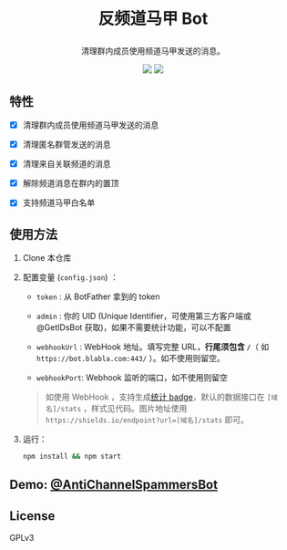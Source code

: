 # <b><p align="center">反频道马甲 Bot</p></b>

<p align="center">清理群内成员使用频道马甲发送的消息。</p>

<div align="center"> 
<img src="https://shields.io/endpoint?url=https://acsbot.anotia.top/stats/"> <img src="https://img.shields.io/github/stars/AnotiaWang/AntiChannelSpammersBot?color=%2326A5E4&logo=GitHub">
</div>

## 特性

- [x] 清理群内成员使用频道马甲发送的消息

- [x] 清理匿名群管发送的消息

- [x] 清理来自关联频道的消息

- [x] 解除频道消息在群内的置顶

- [x] 支持频道马甲白名单

## 使用方法

1. Clone 本仓库

2. 配置变量 (`config.json`) ：

	- `token` : 从 BotFather 拿到的 token

	- `admin` : 你的 UID (Unique Identifier，可使用第三方客户端或 @GetIDsBot 获取)，如果不需要统计功能，可以不配置

	- `webhookUrl` : WebHook 地址。填写完整 URL，**行尾须包含 `/`**（ 如 `https://bot.blabla.com:443/` ）。如不使用则留空。

   - `webhookPort`: Webhook 监听的端口，如不使用则留空

   > 如使用 WebHook ，支持生成[统计 badge](https://shields.io)，默认的数据接口在 `[域名]/stats` ，样式见代码。图片地址使用 `https://shields.io/endpoint?url=[域名]/stats` 即可。

3. 运行：

   ```bash
   npm install && npm start
   ```

## Demo: [@AntiChannelSpammersBot](https://t.me/AntiChannelSpammersBot)

## License

GPLv3
